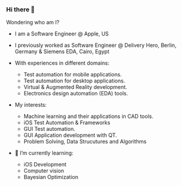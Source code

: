 ### Hi there 👋

Wondering who am I?
- I am a Software Engineer @ Apple, US
- I previously worked as Software Engineer @ Delivery Hero, Berlin, Germany & Siemens EDA, Cairo, Egypt

- With experiences in different domains:
  - Test automation for mobile applications.
  - Test automation for desktop applications.
  - Virtual & Augmented Reality development.
  - Electronics design automation (EDA) tools.

- My interests:
  - Machine learning and their applications in CAD tools.
  - iOS Test Automation & Frameworks
  - GUI Test automation.
  - GUI Application development with QT.
  - Problem Solving, Data Strucutures and Algorithms

- 🌱 I’m currently learning:
  - iOS Development
  - Computer vision
  - Bayesian Optimization



<!--
**shady-abdelaal/shady-abdelaal** is a ✨ _special_ ✨ repository because its `README.md` (this file) appears on your GitHub profile.



- 🔭 I’m a software engineer, 
- 🌱 I’m currently learning ...
- 👯 I’m looking to collaborate on ...
- 🤔 I’m looking for help with ...
- 💬 Ask me about ...
- 📫 How to reach me: ...
- 😄 Pronouns: ...
- ⚡ Fun fact: ...

[![Anurag's GitHub stats](https://github-readme-stats.vercel.app/api?username=shady-abdelaal)](https://github.com/anuraghazra/github-readme-stats)
-->

